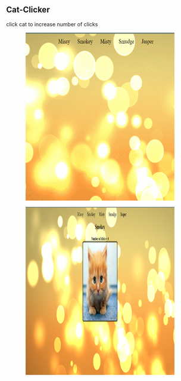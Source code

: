 ## Cat-Clicker
click cat to increase number of clicks

<p align="center"><img src="GIF.gif" width="400px" height="450px"></p>
<p align="center"><img src="Screenshot (14).png" width="400px" height="450px"></p>


